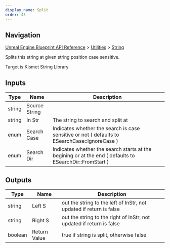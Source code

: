 ```yaml
---
display_name: Split
order: 45
---
```

## Navigation

[Unreal Engine Blueprint API Reference](https://dev.epicgames.com/documentation/en-us/unreal-engine/BlueprintAPI) > [Utilities](https://dev.epicgames.com/documentation/en-us/unreal-engine/BlueprintAPI/Utilities) > [String](https://dev.epicgames.com/documentation/en-us/unreal-engine/BlueprintAPI/Utilities/String)

Splits this string at given string position case sensitive.

Target is Kismet String Library

## Inputs

| Type | Name | Description |
| --- | --- | --- |
| string | Source String |  |
| string | In Str | The string to search and split at |
| enum | Search Case | Indicates whether the search is case sensitive or not ( defaults to ESearchCase::IgnoreCase ) |
| enum | Search Dir | Indicates whether the search starts at the begining or at the end ( defaults to ESearchDir::FromStart ) |

## Outputs

| Type | Name | Description |
| --- | --- | --- |
| string | Left S | out the string to the left of InStr, not updated if return is false |
| string | Right S | out the string to the right of InStr, not updated if return is false |
| boolean | Return Value | true if string is split, otherwise false |
